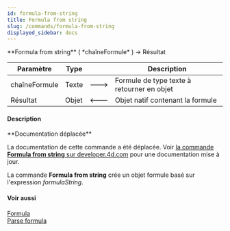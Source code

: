 ```yaml
---
id: formula-from-string
title: Formula from string
slug: /commands/formula-from-string
displayed_sidebar: docs
---
```


<!--REF #_command_.Formula from string.Syntax-->**Formula from string** ( *chaîneFormule* ) -> Résultat<!-- END REF-->
<!--REF #_command_.Formula from string.Params-->
| Paramètre | Type |  | Description |
| --- | --- | --- | --- |
| chaîneFormule | Texte | &#x1F852; | Formule de type texte à retourner en objet |
| Résultat | Objet | &#x1F850; | Objet natif contenant la formule |

<!-- END REF-->

#### Description 

<!--REF #_command_.Formula from string.Summary-->**Documentation déplacée**

La documentation de cette commande a été déplacée.<!-- END REF--> Voir [la commande **Formula from string** sur developer.4d.com](https://developer.4d.com/docs/fr/API/FunctionClass/#formula-from-string) pour une documentation mise à jour.

La commande **Formula from string** crée un objet formule basé sur l'expression *formulaString*. 

#### Voir aussi 

[Formula](formula.md)  
[Parse formula](parse-formula.md)  